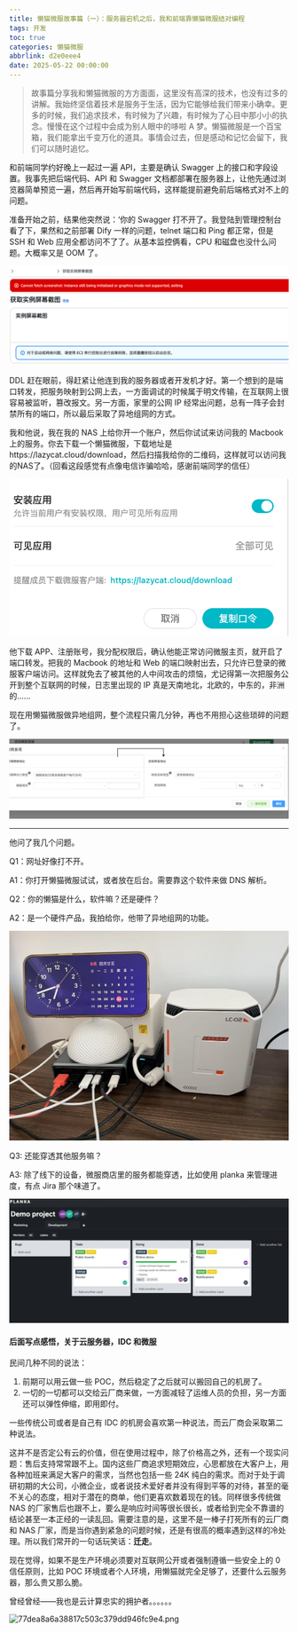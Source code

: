 ```yaml
---
title: 懒猫微服故事篇（一）：服务器宕机之后，我和前端靠懒猫微服结对编程
tags: 开发
toc: true
categories: 懒猫微服
abbrlink: d2e0eee4
date: 2025-05-22 00:00:00
---
```


> 故事篇分享我和懒猫微服的方方面面，这里没有高深的技术，也没有过多的讲解。我始终坚信着技术是服务于生活，因为它能够给我们带来小确幸。更多的时候，我们追求技术，有时候为了兴趣，有时候为了心目中那小小的执念。慢慢在这个过程中会成为别人眼中的哆啦 A 梦。懒猫微服是一个百宝箱，我们能拿出千变万化的道具。事情会过去，但是感动和记忆会留下，我们可以随时追忆。

和前端同学约好晚上一起过一遍 API，主要是确认 Swagger 上的接口和字段设置。我事先把后端代码、API 和 Swagger 文档都部署在服务器上，让他先通过浏览器简单预览一遍，然后再开始写前端代码，这样能提前避免前后端格式对不上的问题。

准备开始之前，结果他突然说：‘你的 Swagger 打不开了。我登陆到管理控制台看了下，果然和之前部署 Dify 一样的问题，telnet 端口和 Ping 都正常，但是 SSH 和 Web 应用全都访问不了了。从基本监控俩看，CPU 和磁盘也没什么问题。大概率又是 OOM 了。

![image-20250522074447237](https://raw.githubusercontent.com/cloudsmithy/picgo-imh/master/image-20250522074447237.png)

DDL 赶在眼前，得赶紧让他连到我的服务器或者开发机才好。第一个想到的是端口转发，把服务映射到公网上去，一方面调试的时候属于明文传输，在互联网上很容易被监听，篡改报文。另一方面，家里的公网 IP 经常出问题，总有一阵子会封禁所有的端口，所以最后采取了异地组网的方式。

我和他说，我在我的 NAS 上给你开一个账户，然后你试试来访问我的 Macbook 上的服务。你去下载一个懒猫微服，下载地址是https://lazycat.cloud/download，然后扫描我给你的二维码，这样就可以访问我的NAS了。（回看这段感觉有点像电信诈骗哈哈，感谢前端同学的信任）

<!-- more -->

![image-20250522074640499](https://raw.githubusercontent.com/cloudsmithy/picgo-imh/master/image-20250522074640499.png)

他下载 APP、注册账号，我分配权限后，确认他能正常访问微服主页，就开启了端口转发。把我的 Macbook 的地址和 Web 的端口映射出去，只允许已登录的微服客户端访问。这样就免去了被其他的人中间攻击的烦恼，尤记得第一次把服务公开到整个互联网的时候，日志里出现的 IP 真是天南地北，北欧的，中东的，非洲的......

现在用懒猫微服做异地组网，整个流程只需几分钟，再也不用担心这些琐碎的问题了。

![image-20250522064604867](https://raw.githubusercontent.com/cloudsmithy/picgo-imh/master/image-20250522064604867.png)

---

他问了我几个问题。

Q1：网址好像打不开。

A1：你打开懒猫微服试试，或者放在后台。需要靠这个软件来做 DNS 解析。

Q2：你的懒猫是什么，软件嘛？还是硬件？

A2：是一个硬件产品，我拍给你，他带了异地组网的功能。

![image-20250522064255392](https://raw.githubusercontent.com/cloudsmithy/picgo-imh/master/image-20250522064255392.png)

Q3: 还能穿透其他服务嘛？

A3: 除了线下的设备，微服商店里的服务都能穿透，比如使用 planka 来管理进度，有点 Jira 那个味道了。

![image-20250522072631446](https://raw.githubusercontent.com/cloudsmithy/picgo-imh/master/image-20250522072631446.png)

#### 后面写点感悟，关于云服务器，IDC 和微服

民间几种不同的说法：

1. 前期可以用云做一些 POC，然后稳定了之后就可以搬回自己的机房了。
2. 一切的一切都可以交给云厂商来做，一方面减轻了运维人员的负担，另一方面还可以弹性伸缩，即用即付。

一些传统公司或者是自己有 IDC 的机房会喜欢第一种说法，而云厂商会采取第二种说法。

这并不是否定公有云的价值，但在使用过程中，除了价格高之外，还有一个现实问题：售后支持常常跟不上。国内这些厂商追求短期效应，心思都放在大客户上，用各种加班来满足大客户的需求，当然也包括一些 24K 纯白的需求。而对于处于调研初期的大公司，小微企业，或者说技术爱好者并没有得到平等的对待，甚至的毫不关心的态度，相对于潜在的商单，他们更喜欢数着现在的钱。同样很多传统做 NAS 的厂家售后也跟不上，要么是响应时间等很长很长，或者给到完全不靠谱的结论甚至一本正经的一读乱回。需要注意的是，这里不是一棒子打死所有的云厂商和 NAS 厂家，而是当你遇到紧急的问题时候，还是有很高的概率遇到这样的冷处理。所以我们常开的一句话玩笑话：**迁走**。

现在觉得，如果不是生产环境必须要对互联网公开或者强制遵循一些安全上的 0 信任原则，比如 POC 环境或者个人环境，用懒猫就完全足够了，还要什么云服务器，那么贵又那么脆。

曾经曾经——我也是云计算忠实的拥护者。。。。。。

![77dea8a6a38817c503c379dd946fc9e4.png](https://lzc-playground-1301583638.cos.ap-chengdu.myqcloud.com/guidelines/459/1c0037a4-7fea-42df-a7a7-a37f6f47ae35.png "77dea8a6a38817c503c379dd946fc9e4.png")
